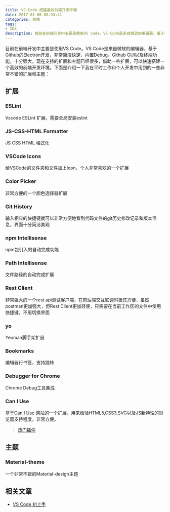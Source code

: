 ```yaml
---
title: VS-Code-搭建高效前端开发环境
date: 2017-01-06 08:33:41
categories: 前端
tags:
- IDE
description: 目前在前端开发中主要是使用VS Code。VS Code是来自微软的编辑器，基于Github的Electron开发，非常简洁快速，内置Debug，Github GUI以及终端功能，十分强大。现在支持的扩展和主题已经很多，借助一些扩展，可以快速搭建一个高效的前端开发环境。
---
```

目前在前端开发中主要是使用VS Code。VS Code是来自微软的编辑器，基于Github的Electron开发，非常简洁快速，内置Debug，Github GUI以及终端功能，十分强大。现在支持的扩展和主题已经很多，借助一些扩展，可以快速搭建一个高效的前端开发环境。下面是介绍一下我在平时工作和个人开发中用到的一些非常不错的扩展和主题：

## 扩展
### ESLint
Vscode ESLint 扩展，需要全局安装eslint

### JS-CSS-HTML Formatter
JS CSS HTML 格式化

### VSCode Icons
给VSCode的文件夹和文件加上Icon，个人非常喜欢的一个扩展

### Color Picker
非常方便的一个颜色选择器扩展

### Git History
输入相应的快捷键就可以非常方便地看到代码文件的git历史修改记录和版本信息，界面十分简洁美观

### npm Intellisense
npm包引入的自动完成功能

### Path Intellisense
文件路径的自动完成扩展

### Rest Client
非常强大的一个rest api测试客户端，在前后端交互联调时极其方便，虽然postman更加强大，但Rest Client更加轻便，只需要在当前工作区的文件中使用快捷键，不用切换界面

### yo
Yeoman脚手架扩展

### Bookmarks
编辑器行书签，支持跳转

### Debugger for Chrome
Chrome Debug工具集成

### Can I Use
基于[Can I Use](http://caniuse.com/) 网站的一个扩展，用来检验HTML5,CSS3,SVG以及JS新特性的浏览器支持程度。非常方便。


> [热门插件](https://marketplace.visualstudio.com/search?target=VSCode&sortBy=Downloads)

## 主题

### Material-theme
一个非常不错的Material-design主题

## 相关文章
- [VS Code 初上手](http://www.html-js.com/article/IMWebshequ-VS-Code-chushangshou%203805)


